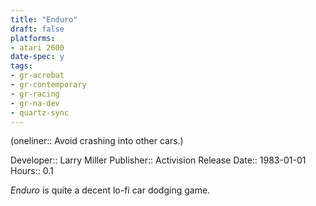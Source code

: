 ```yaml
---
title: "Enduro"
draft: false
platforms:
- atari 2600
date-spec: y
tags:
- gr-acrobat 
- gr-contemporary
- gr-racing
- gr-na-dev
- quartz-sync
---
```


(oneliner:: Avoid crashing into other cars.)

Developer:: Larry Miller
Publisher:: Activision
Release Date:: 1983-01-01
Hours:: 0.1

*Enduro* is quite a decent lo-fi car dodging game.